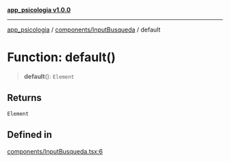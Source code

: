 [**app_psicologia v1.0.0**](../../../README.md)

***

[app_psicologia](../../../modules.md) / [components/InputBusqueda](../README.md) / default

# Function: default()

> **default**(): `Element`

## Returns

`Element`

## Defined in

[components/InputBusqueda.tsx:6](https://github.com/XxtbmfxX/app_psicologia/blob/1b7e1a732f6dc51a16bb04e0db4a2462b477a368/components/InputBusqueda.tsx#L6)
